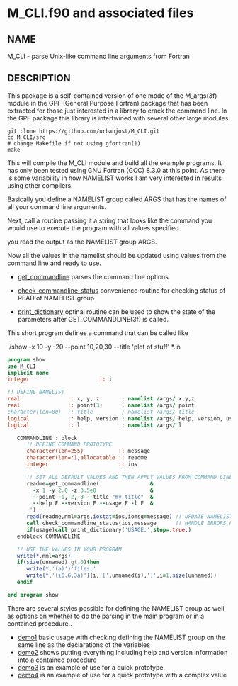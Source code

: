
# M_CLI.f90 and associated files

## NAME

   M_CLI - parse Unix-like command line arguments from Fortran

## DESCRIPTION

This package is a self-contained version of one mode of the M_args(3f)
module in the GPF (General Purpose Fortran) package that has been
extracted for those just interested in a library to crack the command
line. In the GPF package this library is intertwined with several other
large modules.

    git clone https://github.com/urbanjost/M_CLI.git
    cd M_CLI/src
    # change Makefile if not using gfortran(1)
    make

This will compile the M_CLI module and build all the example programs.
It has only been tested using GNU Fortran (GCC) 8.3.0 at this point.
As there is some variability in how NAMELIST works I am very interested
in results using other compilers.

Basically you define a NAMELIST group called ARGS that has the names of
all your command line arguments.

Next, call a routine passing it a string that looks like the command
you would use to execute the program with all values specified.

you read the output as the NAMELIST group ARGS.

Now all the values in the namelist should be updated using values from the
command line and ready to use.

- [get_commandline](md/get_commandline.md) parses the command line options

- [check_commandline_status](md/check_commandline_status.md) convenience
  routine for checking status of READ of NAMELIST group

- [print_dictionary](md/print_dictionary.md) optinal routine can be used 
  to show the state of the parameters after GET_COMMANDLINE(3f) is called.

This short program defines a command that can be called like

   ./show -x 10 -y -20 --point 10,20,30 --title 'plot of stuff' *.in

```fortran
program show
use M_CLI
implicit none
integer                      :: i

!! DEFINE NAMELIST
real               :: x, y, z       ; namelist /args/ x,y,z
real               :: point(3)      ; namelist /args/ point
character(len=80)  :: title         ; namelist /args/ title
logical            :: help, version ; namelist /args/ help, version, usage
logical            :: l             ; namelist /args/ l

   COMMANDLINE : block
      !! DEFINE COMMAND PROTOTYPE
      character(len=255)           :: message
      character(len=:),allocatable :: readme
      integer                      :: ios

      !! SET ALL DEFAULT VALUES AND THEN APPLY VALUES FROM COMMAND LINE
      readme=get_commandline('               &
        -x 1 -y 2.0 -z 3.5e0                 &
        --point -1,-2,-3 --title "my title"  &
        --help F --version F --usage F -l F  &
       ')
      read(readme,nml=args,iostat=ios,iomsg=message) !! UPDATE NAMELIST VARIABLES
      call check_commandline_status(ios,message      !! HANDLE ERRORS FROM NAMELIST READ
      if(usage)call print_dictionary('USAGE:',stop=.true.)
   endblock COMMANDLINE

   !! USE THE VALUES IN YOUR PROGRAM.
   write(*,nml=args)
   if(size(unnamed).gt.0)then
      write(*,'(a)')'files:'
      write(*,'(i6.6,3a)')(i,'[',unnamed(i),']',i=1,size(unnamed))
   endif

end program show
```

There are several styles possible for defining the NAMELIST group as well as
options on whether to do the parsing in the main program or in a contained procedure..

- [demo1](src/PROGRAMS/demo1.f90) basic usage with checking defining the NAMELIST group 
                                  on the same line as the declarations of the variables
- [demo2](src/PROGRAMS/demo2.f90) shows putting everything including help and version
                                  information into a contained procedure
- [demo3](src/PROGRAMS/demo3.f90) is an example of use for a quick prototype.
- [demo4](src/PROGRAMS/demo4.f90) is an example of use for a quick prototype with a complex value
